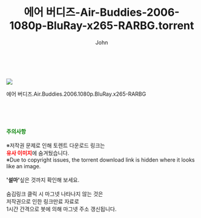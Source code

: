 ﻿---
layout: post
title:  "    에어 버디즈-Air-Buddies-2006-1080p-BluRay-x265-RARBG.torrent"
author: John
categories: [ 영화 ]
tags: [  ]
image: https://torrentrj55.com/uploadfile/full/c4aceb61af09e177a7f8c7ccd0e54eabfd3ebabd.jpg 
description: "    에어 버디즈-Air-Buddies-2006-1080p-BluRay-x265-RARBG torrent 정보 공유"
toc: true
toc_sticky: true
---

<br>
<p><img src="https://torrentrj55.com/uploadfile/full/c4aceb61af09e177a7f8c7ccd0e54eabfd3ebabd.jpg"/></p>
 에어 버디즈.Air.Buddies.2006.1080p.BluRay.x265-RARBG  
    
<br><br><br>
<p data-ke-size="size16"><b><span style="color: green;">주의사항</span></b><br /><br />※저작권 문제로 인해 토렌트 다운로드 링크는<br /><b><span style="color: red;">유사 이미지</span></b>에 숨겨뒀습니다.<br />※Due to copyright issues, the torrent download link is hidden where it looks like an image.<br /><br /><b>'설마'</b>싶은 것까지 확인해 보세요.<br /><br />숨김링크 클릭 시 마그넷 나타나지 않는 것은<br />저작권으로 인한 링크만료 자료로<br />1시간 간격으로 봇에 의해 마그넷 주소 갱신됩니다.</p>
